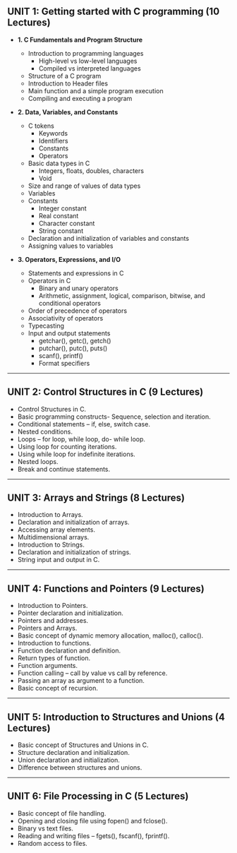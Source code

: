 ## UNIT 1: Getting started with C programming (10 Lectures)

* **1. C Fundamentals and Program Structure**
    * Introduction to programming languages
        * High-level vs low-level languages
        * Compiled vs interpreted languages
    * Structure of a C program
    * Introduction to Header files
    * Main function and a simple program execution
    * Compiling and executing a program

* **2. Data, Variables, and Constants**
    * C tokens
        * Keywords
        * Identifiers
        * Constants
        * Operators
    * Basic data types in C
        * Integers, floats, doubles, characters
        * Void
    * Size and range of values of data types
    * Variables
    * Constants
        * Integer constant
        * Real constant
        * Character constant
        * String constant
    * Declaration and initialization of variables and constants
    * Assigning values to variables

* **3. Operators, Expressions, and I/O**
    * Statements and expressions in C
    * Operators in C
        * Binary and unary operators
        * Arithmetic, assignment, logical, comparison, bitwise, and conditional operators
    * Order of precedence of operators
    * Associativity of operators
    * Typecasting
    * Input and output statements
        * getchar(), getc(), getch()
        * putchar(), putc(), puts()
        * scanf(), printf()
        * Format specifiers

---

## UNIT 2: Control Structures in C (9 Lectures)

* Control Structures in C.
* Basic programming constructs- Sequence, selection and iteration.
* Conditional statements – if, else, switch case.
* Nested conditions.
* Loops – for loop, while loop, do- while loop.
* Using loop for counting iterations.
* Using while loop for indefinite iterations.
* Nested loops.
* Break and continue statements.

---

## UNIT 3: Arrays and Strings (8 Lectures)

* Introduction to Arrays.
* Declaration and initialization of arrays.
* Accessing array elements.
* Multidimensional arrays.
* Introduction to Strings.
* Declaration and initialization of strings.
* String input and output in C.

---

## UNIT 4: Functions and Pointers (9 Lectures)

* Introduction to Pointers.
* Pointer declaration and initialization.
* Pointers and addresses.
* Pointers and Arrays.
* Basic concept of dynamic memory allocation, malloc(), calloc().
* Introduction to functions.
* Function declaration and definition.
* Return types of function.
* Function arguments.
* Function calling – call by value vs call by reference.
* Passing an array as argument to a function.
* Basic concept of recursion.

---

## UNIT 5: Introduction to Structures and Unions (4 Lectures)

* Basic concept of Structures and Unions in C.
* Structure declaration and initialization.
* Union declaration and initialization.
* Difference between structures and unions.

---

## UNIT 6: File Processing in C (5 Lectures)

* Basic concept of file handling.
* Opening and closing file using fopen() and fclose().
* Binary vs text files.
* Reading and writing files – fgets(), fscanf(), fprintf().
* Random access to files.

